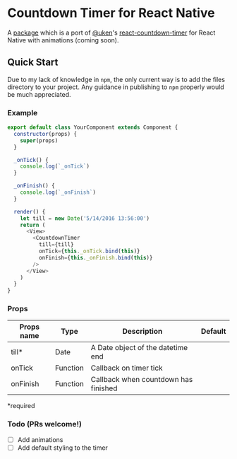 # Countdown Timer for React Native
A [package](https://www.npmjs.com/package/react-native-countdown-timer) which is a port of [@uken](https://github.com/uken/)'s [react-countdown-timer](https://github.com/uken/react-countdown-timer) for React Native with animations (coming soon).

## Quick Start
Due to my lack of knowledge in `npm`, the only current way is to add the files directory to your project.
Any guidance in publishing to `npm` properly would be much appreciated.


### Example
```javascript
export default class YourComponent extends Component {
  constructor(props) {
    super(props)
  }

  _onTick() {
    console.log(`_onTick`)
  }

  _onFinish() {
    console.log(`_onFinish`)
  }

  render() {
  	let till = new Date('5/14/2016 13:56:00')
    return (
      <View>
        <CountdownTimer
          till={till}
          onTick={this._onTick.bind(this)}
          onFinish={this._onFinish.bind(this)}
        />
      </View>
    )
  }
}
```


### Props
| Props name        | Type     | Description                                          | Default |
|-------------------|----------|------------------------------------------------------|---------|
| till*             | Date     | A Date object of the datetime end                    |         |
| onTick            | Function | Callback on timer tick                               |         |
| onFinish          | Function | Callback when countdown has finished                 |         |

*required

### Todo (PRs welcome!)
- [ ] Add animations
- [ ] Add default styling to the timer